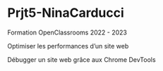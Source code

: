 # Prjt5-NinaCarducci
Formation OpenClassrooms 2022 - 2023

Optimiser les performances d’un site web

Débugger un site web grâce aux Chrome DevTools
